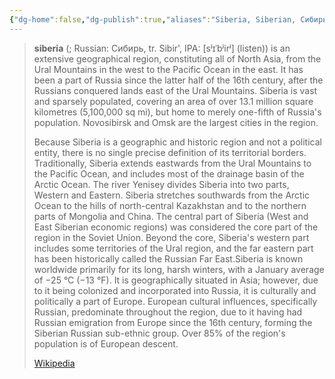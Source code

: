 ```yaml
---
{"dg-home":false,"dg-publish":true,"aliases":"Siberia, Siberian, Сибирь, Sibir","locations":null,"tag":null,"date":null,"location":[65.2729258,95.48990318530036],"title":"Siberian Federal District, Russia","permalink":"/maps/siberian-federal-district-russia/","dgHomeLink":true,"dgPassFrontmatter":true}
---
```



> **siberia** (; Russian: Сибирь, tr. Sibir', IPA: [sʲɪˈbʲirʲ] (listen)) is an extensive geographical region, constituting all of North Asia, from the Ural Mountains in the west to the Pacific Ocean in the east. It has been a part of Russia since the latter half of the 16th century, after the Russians conquered lands east of the Ural Mountains. Siberia is vast and sparsely populated, covering an area of over 13.1 million square kilometres (5,100,000 sq mi), but home to merely one-fifth of Russia's population. Novosibirsk and Omsk are the largest cities in the region.
>
> Because Siberia is a geographic and historic region and not a political entity, there is no single precise  definition of its territorial borders. Traditionally, Siberia extends eastwards from the Ural Mountains to the Pacific Ocean, and includes most of the drainage basin of the Arctic Ocean. The river Yenisey divides Siberia into two parts, Western and Eastern. Siberia stretches southwards from the Arctic Ocean to the hills of north-central Kazakhstan and to the northern parts of Mongolia and China. The central part of Siberia (West and East Siberian economic regions) was considered the core part of the region in the Soviet Union. Beyond the core, Siberia's western part includes some territories of the Ural region, and the far eastern part has been historically called the Russian Far East.Siberia is known worldwide primarily for its long, harsh winters, with a January average of −25 °C (−13 °F). It is geographically situated in Asia; however, due to it being colonized and incorporated into Russia, it is culturally and politically a part of Europe. European cultural influences, specifically Russian, predominate throughout the region, due to it having had Russian emigration from Europe since the 16th century, forming the Siberian Russian sub-ethnic group. Over 85% of the region's population is of European descent.
>
> [Wikipedia](https://en.wikipedia.org/wiki/Siberia)
